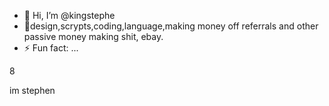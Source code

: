 - 👋 Hi, I’m @kingstephe
- 👀design,scrypts,coding,language,making money off referrals and other passive money making shit, ebay.
- ⚡ Fun fact: ...

<!---
kingstephe/kingstephe is a ✨ special ✨ repository because its `README.md` (this file) appears on your GitHub profile.
You can click the Preview link to take a look at your changes.
--->8
im stephen
